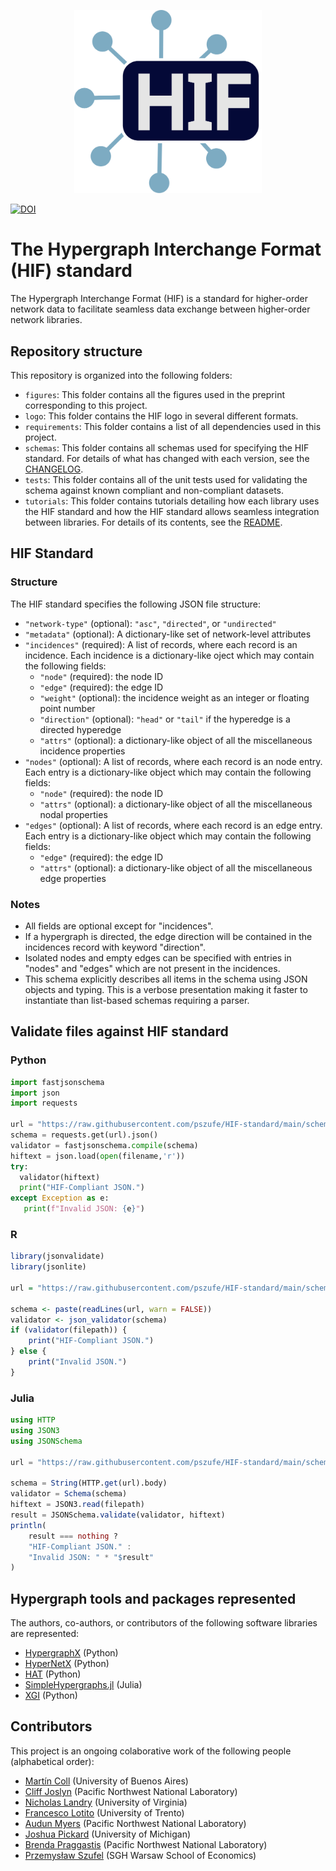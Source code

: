 <p align="center">
  <img src="logo/logo.svg" alt="Logo" width="300">
</p>

[![DOI](https://zenodo.org/badge/829894825.svg)](https://doi.org/10.5281/zenodo.15802759)

# The Hypergraph Interchange Format (HIF) standard

The Hypergraph Interchange Format (HIF) is a standard for higher-order network data to facilitate seamless data exchange between higher-order network libraries. 

## Repository structure

This repository is organized into the following folders:

* `figures`: This folder contains all the figures used in the preprint corresponding to this project.
* `logo`: This folder contains the HIF logo in several different formats.
* `requirements`: This folder contains a list of all dependencies used in this project.
* `schemas`: This folder contains all schemas used for specifying the HIF standard. For details of what has changed with each version, see the [CHANGELOG](/schemas/CHANGELOG.md).
* `tests`: This folder contains all of the unit tests used for validating the schema against known compliant and non-compliant datasets.
* `tutorials`: This folder contains tutorials detailing how each library uses the HIF standard and how the HIF standard allows seamless integration between libraries. For details of its contents, see the [README](/tutorials/TUTORIALS.md).

## HIF Standard

### Structure
The HIF standard specifies the following JSON file structure:

* `"network-type"` (optional): `"asc"`, `"directed"`, or `"undirected"`
* `"metadata"` (optional): A dictionary-like set of network-level attributes
* `"incidences"` (required): A list of records, where each record is an incidence. Each incidence is a dictionary-like oject which may contain the following fields:
  * `"node"` (required): the node ID
  * `"edge"` (required): the edge ID
  * `"weight"` (optional): the incidence weight as an integer or floating point number
  * `"direction"` (optional): `"head"` or `"tail"` if the hyperedge is a directed hyperedge
  * `"attrs"` (optional): a dictionary-like object of all the miscellaneous incidence properties
* `"nodes"` (optional): A list of records, where each record is an node entry. Each entry is a dictionary-like object which may contain the following fields:
  * `"node"` (required): the node ID
  * `"attrs"` (optional): a dictionary-like object of all the miscellaneous nodal properties
* `"edges"` (optional): A list of records, where each record is an edge entry. Each entry is a dictionary-like object which may contain the following fields:
  * `"edge"` (required): the edge ID
  * `"attrs"` (optional): a dictionary-like object of all the miscellaneous edge properties

### Notes
* All fields are optional except for "incidences". 
* If a hypergraph is directed, the edge direction will be contained in the incidences record with keyword "direction".
* Isolated nodes and empty edges can be specified with entries in "nodes" and "edges" which are not present in the incidences.
* This schema explicitly describes all items in the schema using JSON objects and typing. This is a verbose presentation making it faster to instantiate than list-based schemas requiring a parser.

## Validate files against HIF standard

### Python
```python
import fastjsonschema
import json
import requests

url = "https://raw.githubusercontent.com/pszufe/HIF-standard/main/schemas/hif_schema.json"
schema = requests.get(url).json()
validator = fastjsonschema.compile(schema)
hiftext = json.load(open(filename,'r'))
try:
  validator(hiftext)
  print("HIF-Compliant JSON.")
except Exception as e:
   print(f"Invalid JSON: {e}")
```

### R
```R
library(jsonvalidate)
library(jsonlite)

url = "https://raw.githubusercontent.com/pszufe/HIF-standard/main/schemas/hif_schema.json"

schema <- paste(readLines(url, warn = FALSE))
validator <- json_validator(schema)
if (validator(filepath)) {
    print("HIF-Compliant JSON.")
} else {
    print("Invalid JSON.")
}
```

### Julia
```julia
using HTTP
using JSON3
using JSONSchema

url = "https://raw.githubusercontent.com/pszufe/HIF-standard/main/schemas/hif_schema.json"

schema = String(HTTP.get(url).body)
validator = Schema(schema)
hiftext = JSON3.read(filepath)
result = JSONSchema.validate(validator, hiftext)
println(
    result === nothing ?
    "HIF-Compliant JSON." :
    "Invalid JSON: " * "$result"
)
```

## Hypergraph tools and packages represented

The authors, co-authors, or contributors of the following software libraries are represented:
* [HypergraphX](https://github.com/HGX-Team/hypergraphx) (Python)
* [HyperNetX](https://github.com/pnnl/HyperNetX) (Python)
* [HAT](https://github.com/Jpickard1/Hypergraph-Analysis-Toolbox) (Python) 
* [SimpleHypergraphs.jl](https://github.com/pszufe/SimpleHypergraphs.jl) (Julia)
* [XGI](https://github.com/xgi-org/xgi) (Python)

## Contributors
This project is an ongoing colaborative work of the following people (alphabetical order):
* [Martín Coll](https://github.com/colltoaction)  (University of Buenos Aires)
* [Cliff Joslyn](https://www.pnnl.gov/people/cliff-joslyn) (Pacific Northwest National Laboratory)
* [Nicholas Landry](https://nwlandry.com/) (University of Virginia)
* [Francesco Lotito](https://scholar.google.it/citations?user=_r_zQAwAAAAJ&hl=en) (University of Trento)
* [Audun Myers](https://www.audunmyers.com/) (Pacific Northwest National Laboratory) 
* [Joshua Pickard](https://github.com/Jpickard1) (University of Michigan) 
* [Brenda Praggastis](https://www.pnnl.gov/people/brenda-praggastis)  (Pacific Northwest National Laboratory)
* [Przemysław Szufel](https://szufel.pl/) (SGH Warsaw School of Economics)
